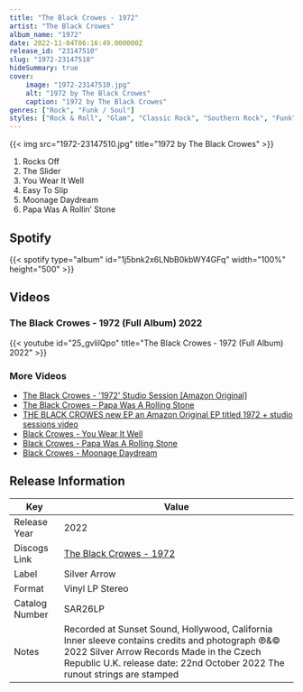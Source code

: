 ```yaml
---
title: "The Black Crowes - 1972"
artist: "The Black Crowes"
album_name: "1972"
date: 2022-11-04T06:16:49.000000Z
release_id: "23147510"
slug: "1972-23147510"
hideSummary: true
cover:
    image: "1972-23147510.jpg"
    alt: "1972 by The Black Crowes"
    caption: "1972 by The Black Crowes"
genres: ["Rock", "Funk / Soul"]
styles: ["Rock & Roll", "Glam", "Classic Rock", "Southern Rock", "Funk"]
---
```


{{< img src="1972-23147510.jpg" title="1972 by The Black Crowes" >}}

<!-- section break -->

1. Rocks Off
2. The Slider
3. You Wear It Well
4. Easy To Slip
5. Moonage Daydream
6. Papa Was A Rollin’ Stone

<!-- section break -->


## Spotify
{{< spotify type="album" id="1j5bnk2x6LNbB0kbWY4GFq" width="100%" height="500" >}}



## Videos
### The Black Crowes - 1972 (Full Album) 2022
{{< youtube id="25_gvlilQpo" title="The Black Crowes - 1972 (Full Album) 2022" >}}<br>

### More Videos

- [The Black Crowes - '1972' Studio Session [Amazon Original]](https://www.youtube.com/watch?v=XMIyT4PsnSk)
- [The Black Crowes – Papa Was A Rolling Stone](https://www.youtube.com/watch?v=rwOYwWPyrxk)
- [THE BLACK CROWES new EP an Amazon Original EP titled 1972 + studio sessions video](https://www.youtube.com/watch?v=6x7qrilhG24)
- [Black Crowes - You Wear It Well](https://www.youtube.com/watch?v=qNbe-OIomVs)
- [Black Crowes - Papa Was A Rolling Stone](https://www.youtube.com/watch?v=frN4RjtwV0Y)
- [Black Crowes - Moonage Daydream](https://www.youtube.com/watch?v=lKu1T6ccwFI)


## Release Information
|  Key           | Value                                                |
| ---------------| ---------------------------------------------------- |
| Release Year   | 2022                                   |
| Discogs Link   | [The Black Crowes - 1972](https://www.discogs.com/release/23147510-The-Black-Crowes-1972) |
| Label          | Silver Arrow |
| Format         | Vinyl LP Stereo |
| Catalog Number | SAR26LP |
| Notes | Recorded at Sunset Sound, Hollywood, California  Inner sleeve contains credits and photograph  ℗&© 2022 Silver Arrow Records  Made in the Czech Republic  U.K. release date: 22nd October 2022  The runout strings are stamped |
